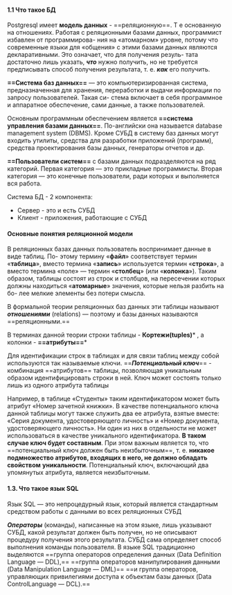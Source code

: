 #### 1.1 Что такое БД
Postgresql имеет **модель данных** - ==реляционную==. Т е основанную на отношениях.
Работая с реляционными базами данных, программист избавлен от программирова-
ния на «атомарном» уровне, потому что современные языки для «общения» с этими
базами данных являются декларативными. Это означает, что для получения резуль-
тата достаточно лишь указать, ***что*** нужно получить, но не требуется предписывать
способ получения результата, т. е. ***как*** его получить.

**==Система баз данных==** — это компьютеризированная система, предназначенная для
хранения, переработки и выдачи информации по запросу пользователей. Такая си-
стема включает в себя программное и аппаратное обеспечение, сами данные, а также
пользователей.

Основным программным обеспечением является **==система управления базами данных==**. По-английски она называется database management system (DBMS). Кроме СУБД
в систему баз данных могут входить утилиты, средства для разработки приложений
(программ), средства проектирования базы данных, генераторы отчетов и др.

**==Пользователи систем==** с базами данных подразделяются на ряд категорий. 
Первая категория — это прикладные программисты.
Вторая категория — это конечные пользователи, ради которых и выполняется вся работа.

Система БД - 2 компонента:
- Сервер - это и есть СУБД
- Клиент - приложения, работающие с СУБД

#### Основные понятия реляционной модели
В реляционных базах данных пользователь воспринимает данные в виде таблиц. По-
этому термину «**файл**» соответствует термин «**таблица**», вместо термина «**запись**»
используется термин «**строка**», а вместо термина «поле» — термин «**столбец**» (или
«**колонка**»). Таким образом, таблицы состоят из строк и столбцов, на пересечении
которых должны находиться «**атомарные**» значения, которые нельзя разбить на бо-
лее мелкие элементы без потери смысла.

В формальной теории реляционных баз данных эти таблицы называют ***отношениями*** (relations) — поэтому и базы данных называются ==реляционными.==

В терминах данной теории строки таблицы - **Кортежи(tuples)*** , а колонки - **==атрибуты==***

Для идентификации строк в таблицах и для связи таблиц между собой используются
так называемые ключи. ==***Потенциальный ключ***== - комбинация ==атрибутов== таблицы, позволяющая  уникальным образом идентифицировать строки в ней. Ключ может
состоять только лишь из одного атрибута таблицы

Например, в таблице «Студенты»
таким идентификатором может быть атрибут «Номер зачетной книжки». В качестве
потенциального ключа данной таблицы могут также служить два ее атрибута, взятые
вместе: «Серия документа, удостоверяющего личность» и «Номер документа, удостоверяющего личность». Ни один из них в отдельности не может использоваться в
качестве уникального идентификатора. **В таком случае ключ будет составным**. При
этом важным является то, что ==потенциальный ключ должен быть неизбыточным==, т. е.
**никакое подмножество атрибутов, входящих в него, не должно обладать свойством**
**уникальности**. Потенциальный ключ, включающий два упомянутых атрибута, является неизбыточным.

#### 1.3. Что такое язык SQL
Язык SQL — это непроцедурный язык, который является стандартным средством работы с данными во всех реляционных СУБД

***Операторы*** (команды), написанные на этом языке, лишь указывают СУБД, какой результат должен быть получен, но не описывают процедуру получения этого результата. СУБД сама определяет способ выполнения команды пользователя. В языке SQL традиционно выделяются ==группа операторов определения данных (Data Definition Language — DDL),== ==группа операторов манипулирования данными (Data Manipulation Language — DML)== ==и группа операторов, управляющих привилегиями доступа к объектам базы данных (Data ControlLanguage — DCL).==
